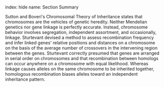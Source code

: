 index: hide
name: Section Summary

Sutton and Boveri's Chromosomal Theory of Inheritance states that chromosomes are the vehicles of genetic heredity. Neither Mendelian genetics nor gene linkage is perfectly accurate. Instead, chromosome behavior involves segregation, independent assortment, and occasionally, linkage. Sturtevant devised a method to assess recombination frequency and infer linked genes' relative positions and distances on a chromosome on the basis of the average number of crossovers in the intervening region between the genes. Sturtevant correctly presumed that genes are arranged in serial order on chromosomes and that recombination between homologs can occur anywhere on a chromosome with equal likelihood. Whereas linkage causes alleles on the same chromosome to be inherited together, homologous recombination biases alleles toward an independent inheritance pattern.
